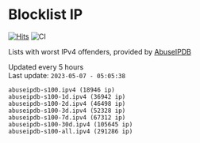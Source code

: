 # Blocklist IP

[![Hits](https://hits.seeyoufarm.com/api/count/incr/badge.svg?url=https%3A%2F%2Fgithub.com%2Fborestad%2Fblocklist-ip%2F&count_bg=%2379C83D&title_bg=%23555555&icon=&icon_color=%23E7E7E7&title=hits&edge_flat=false)](https://hits.seeyoufarm.com)  ![CI](https://img.shields.io/github/workflow/status/borestad/blocklist-ip/CI?style=flat-square)

Lists with worst IPv4 offenders, provided by [AbuseIPDB](https://www.abuseipdb.com/)

<!-- FOOTER-PLACEHOLDER -->
Updated every 5 hours<br>
Last update: `2023-05-07 - 05:05:38`
```
abuseipdb-s100.ipv4 (18946 ip)
abuseipdb-s100-1d.ipv4 (36942 ip)
abuseipdb-s100-2d.ipv4 (46498 ip)
abuseipdb-s100-3d.ipv4 (52328 ip)
abuseipdb-s100-7d.ipv4 (67312 ip)
abuseipdb-s100-30d.ipv4 (105645 ip)
abuseipdb-s100-all.ipv4 (291286 ip)
```

